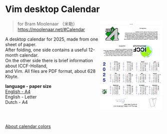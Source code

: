 # Vim desktop Calendar

<img alt="printable vim desctop calendar 2025" src="./screenshot/2025.png" align="right" width="200" />

> for Bram Moolenaar （米勒） https://moolenaar.net/#Calendar

A desktop calendar for 2025, made from one sheet of paper.<br/>
After folding, one side contains a useful 12-month calendar.<br/>
On the other side there is brief information about ICCF-Holland,<br/>
and Vim. All files are PDF format, about 628 Kbyte.

**language - paper size**<br/>
[English - A4](https://raw.githubusercontent.com/hotoo/vim-desktop-calendar/main/files/2025_en_a4.pdf)<br/>
English - Letter<br/>
Dutch - A4

<br/>

##

[About calendar colors](https://github.com/hotoo/vim-desktop-calendar/wiki)
